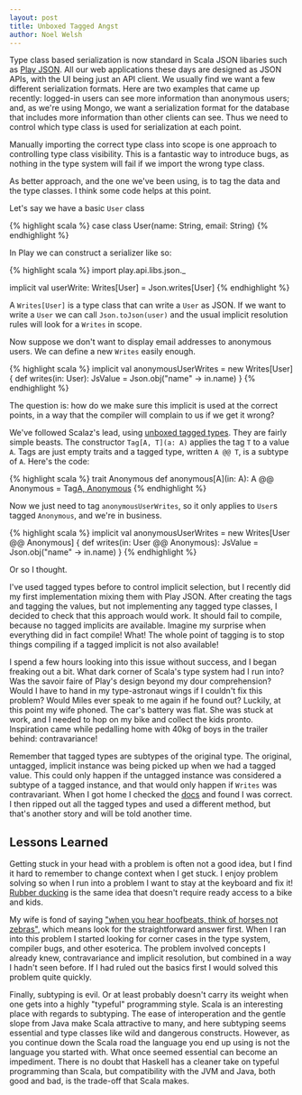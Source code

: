 ```yaml
---
layout: post
title: Unboxed Tagged Angst
author: Noel Welsh
---
```


Type class based serialization is now standard in Scala JSON libaries such as [Play JSON](http://www.playframework.com/documentation/2.2.x/ScalaJsonCombinators). All our web applications these days are designed as JSON APIs, with the UI being just an API client. We usually find we want a few different serialization formats. Here are two examples that came up recently: logged-in users can see more information than anonymous users; and, as we're using Mongo, we want a serialization format for the database that includes more information than other clients can see. Thus we need to control which type class is used for serialization at each point.

<!-- break -->

Manually importing the correct type class into scope is one approach to controlling type class visibility. This is a fantastic way to introduce bugs, as nothing in the type system will fail if we import the wrong type class.

As better approach, and the one we've been using, is to tag the data and the type classes. I think some code helps at this point.

Let's say we have a basic `User` class

{% highlight scala %}
case class User(name: String, email: String)
{% endhighlight %}

In Play we can construct a serializer like so:

{% highlight scala %}
import play.api.libs.json._

implicit val userWrite: Writes[User] = Json.writes[User]
{% endhighlight %}

A `Writes[User]` is a type class that can write a `User` as JSON. If we want to write a `User` we can call `Json.toJson(user)` and the usual implicit resolution rules will look for a `Writes` in scope.

Now suppose we don't want to display email addresses to anonymous users. We can define a new `Writes` easily enough.

{% highlight scala %}
implicit val anonymousUserWrites = new Writes[User] {
  def writes(in: User): JsValue =
    Json.obj("name" -> in.name)
}
{% endhighlight %}

The question is: how do we make sure this implicit is used at the correct points, in a way that the compiler will complain to us if we get it wrong?

We've followed Scalaz's lead, using [unboxed tagged types](http://etorreborre.blogspot.co.uk/2011/11/practical-uses-for-unboxed-tagged-types.html). They are fairly simple beasts. The constructor `Tag[A, T](a: A)` applies the tag `T` to a value `A`. Tags are just empty traits and a tagged type, written `A @@ T`, is a subtype of `A`. Here's the code:

{% highlight scala %}
trait Anonymous
def anonymous[A](in: A): A @@ Anonymous = Tag[A, Anonymous](in)
{% endhighlight %}

Now we just need to tag `anonymousUserWrites`, so it only applies to `User`s tagged `Anonymous`, and we're in business.

{% highlight scala %}
implicit val anonymousUserWrites = new Writes[User @@ Anonymous] {
  def writes(in: User @@ Anonymous): JsValue =
    Json.obj("name" -> in.name)
}
{% endhighlight %}

Or so I thought.

I've used tagged types before to control implicit selection, but I recently did my first implementation mixing them with Play JSON. After creating the tags and tagging the values, but not implementing any tagged type classes, I decided to check that this approach would work. It should fail to compile, because no tagged implicits are available. Imagine my surprise when everything did in fact compile! What! The whole point of tagging is to stop things compiling if a tagged implicit is not also available!

I spend a few hours looking into this issue without success, and I began freaking out a bit. What dark corner of Scala's type system had I run into? Was the savoir faire of Play's design beyond my dour comprehension? Would I have to hand in my type-astronaut wings if I couldn't fix this problem? Would Miles ever speak to me again if he found out? Luckily, at this point my wife phoned. The car's battery was flat. She was stuck at work, and I needed to hop on my bike and collect the kids pronto. Inspiration came while pedalling home with 40kg of boys in the trailer behind: contravariance!

Remember that tagged types are subtypes of the original type. The original, untagged, implicit instance was being picked up when we had a tagged value. This could only happen if the untagged instance was considered a subtype of a tagged instance, and that would only happen if `Writes` was contravariant. When I got home I checked the [docs](http://www.playframework.com/documentation/2.2.x/api/scala/index.html#play.api.libs.json.Writes) and found I was correct. I then ripped out all the tagged types and used a different method, but that's another story and will be told another time.

## Lessons Learned

Getting stuck in your head with a problem is often not a good idea, but I find it hard to remember to change context when I get stuck. I enjoy problem solving so when I run into a problem I want to stay at the keyboard and fix it! [Rubber ducking](http://www.c2.com/cgi/wiki?RubberDucking) is the same idea that doesn't require ready access to a bike and kids.

My wife is fond of saying ["when you hear hoofbeats, think of horses not zebras"](http://en.wikipedia.org/wiki/Zebra_%28medicine%29), which means look for the straightforward answer first. When I ran into this problem I started looking for corner cases in the type system, compiler bugs, and other esoterica. The problem involved concepts I already knew, contravariance and implicit resolution, but combined in a way I hadn't seen before. If I had ruled out the basics first I would solved this problem quite quickly.

Finally, subtyping is evil. Or at least probably doesn't carry its weight when one gets into a highly "typeful" programming style. Scala is an interesting place with regards to subtyping. The ease of interoperation and the gentle slope from Java make Scala attractive to many, and here subtyping seems essential and type classes like wild and dangerous constructs. However, as you continue down the Scala road the language you end up using is not the language you started with. What once seemed essential can become an impediment. There is no doubt that Haskell has a cleaner take on typeful programming than Scala, but compatibility with the JVM and Java, both good and bad, is the trade-off that Scala makes.

